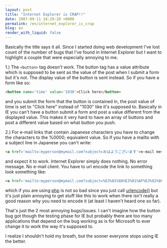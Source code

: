 ```yaml
---
layout: post
title: "Internet Explorer is CRAP!!"
date: 2007-09-11 18:29:20 +0000
permalink: /en/internet_explorer_is_crap
blog: en
render_with_liquid: false
---
```


Basically the title says it all. Since I started doing web development I've lost count of the number of bugs that I've found in Internet Explorer but I want to highlight a couple that were especially annoying to me.

1.) The `<button>` tag doesn't work. The button tag has a value attribute which is supposed to be sent as the value of the post when I submit a form but it's not. The display value of the button is sent instead. So if you have a form like so:

```html
<button name='time' value='1030'>Click here</button>
```

and you submit the form that the button is contained in, the post value of time is set to "Click here" instead of "1030" like it's supposed to. Basically in IE you can't have a button submit a form and post a value different from the displayed value. This makes it very hard to have an array of buttons and post a different value based on what button you push.

2.) For e-mail links that contain Japanese characters you have to change the characters to the %0000; equivalent value. So if you have a mailto with a subject line in Japanese you can't write:

```html
<a href='mailto:myperson@mymail.com?subject=おはようございます'>e-mail me</a>
```

and expect it to work. Internet Explorer simply does nothing. No error message. No e-mail client. You have to url encode the link to something look something like:

```html
<a href='mailto:myperson@mymail.com?subject=%E3%81%8A%E3%81%AF%E3%82%88%E3%81%86%E3%81%94%E3%81%96%E3%81%84%E3%81%BE%E3%81%99%26'>e-mail me</a>
```
which if you are using [php](http://www.php.net/) is not so bad since you just call [urlencode()](http://www.php.net/manual/en/function.urlencode.php) but it's just plain annoying to get stuff like this to work when there isn't really a good reason why you need to encode it (at least I haven't heard one so far).

That's just the 2 most annoying bugs/issues. I can't imagine how the button bug got though the testing phase for IE but probably there are too many applications that depend on the bug working as is for Microsoft to ever change it to work the way it's supposed to.

I realize I shouldn't hold my breath, but the sooner everyone stops using IE the better.